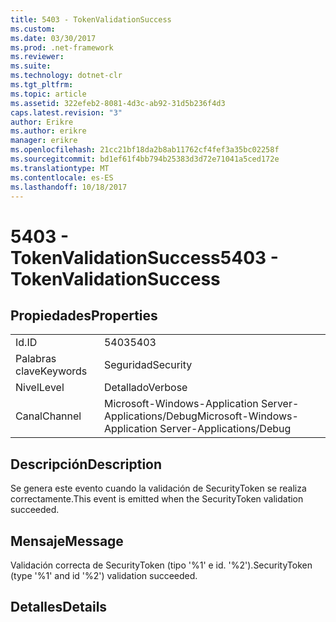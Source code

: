 ```yaml
---
title: 5403 - TokenValidationSuccess
ms.custom: 
ms.date: 03/30/2017
ms.prod: .net-framework
ms.reviewer: 
ms.suite: 
ms.technology: dotnet-clr
ms.tgt_pltfrm: 
ms.topic: article
ms.assetid: 322efeb2-8081-4d3c-ab92-31d5b236f4d3
caps.latest.revision: "3"
author: Erikre
ms.author: erikre
manager: erikre
ms.openlocfilehash: 21cc21bf18da2b8ab11762cf4fef3a35bc02258f
ms.sourcegitcommit: bd1ef61f4bb794b25383d3d72e71041a5ced172e
ms.translationtype: MT
ms.contentlocale: es-ES
ms.lasthandoff: 10/18/2017
---
```

# <a name="5403---tokenvalidationsuccess"></a><span data-ttu-id="83c5b-102">5403 - TokenValidationSuccess</span><span class="sxs-lookup"><span data-stu-id="83c5b-102">5403 - TokenValidationSuccess</span></span>
## <a name="properties"></a><span data-ttu-id="83c5b-103">Propiedades</span><span class="sxs-lookup"><span data-stu-id="83c5b-103">Properties</span></span>  
  
|||  
|-|-|  
|<span data-ttu-id="83c5b-104">Id.</span><span class="sxs-lookup"><span data-stu-id="83c5b-104">ID</span></span>|<span data-ttu-id="83c5b-105">5403</span><span class="sxs-lookup"><span data-stu-id="83c5b-105">5403</span></span>|  
|<span data-ttu-id="83c5b-106">Palabras clave</span><span class="sxs-lookup"><span data-stu-id="83c5b-106">Keywords</span></span>|<span data-ttu-id="83c5b-107">Seguridad</span><span class="sxs-lookup"><span data-stu-id="83c5b-107">Security</span></span>|  
|<span data-ttu-id="83c5b-108">Nivel</span><span class="sxs-lookup"><span data-stu-id="83c5b-108">Level</span></span>|<span data-ttu-id="83c5b-109">Detallado</span><span class="sxs-lookup"><span data-stu-id="83c5b-109">Verbose</span></span>|  
|<span data-ttu-id="83c5b-110">Canal</span><span class="sxs-lookup"><span data-stu-id="83c5b-110">Channel</span></span>|<span data-ttu-id="83c5b-111">Microsoft-Windows-Application Server-Applications/Debug</span><span class="sxs-lookup"><span data-stu-id="83c5b-111">Microsoft-Windows-Application Server-Applications/Debug</span></span>|  
  
## <a name="description"></a><span data-ttu-id="83c5b-112">Descripción</span><span class="sxs-lookup"><span data-stu-id="83c5b-112">Description</span></span>  
 <span data-ttu-id="83c5b-113">Se genera este evento cuando la validación de SecurityToken se realiza correctamente.</span><span class="sxs-lookup"><span data-stu-id="83c5b-113">This event is emitted when the SecurityToken validation succeeded.</span></span>  
  
## <a name="message"></a><span data-ttu-id="83c5b-114">Mensaje</span><span class="sxs-lookup"><span data-stu-id="83c5b-114">Message</span></span>  
 <span data-ttu-id="83c5b-115">Validación correcta de SecurityToken (tipo '%1' e id. '%2').</span><span class="sxs-lookup"><span data-stu-id="83c5b-115">SecurityToken (type '%1' and id '%2') validation succeeded.</span></span>  
  
## <a name="details"></a><span data-ttu-id="83c5b-116">Detalles</span><span class="sxs-lookup"><span data-stu-id="83c5b-116">Details</span></span>

